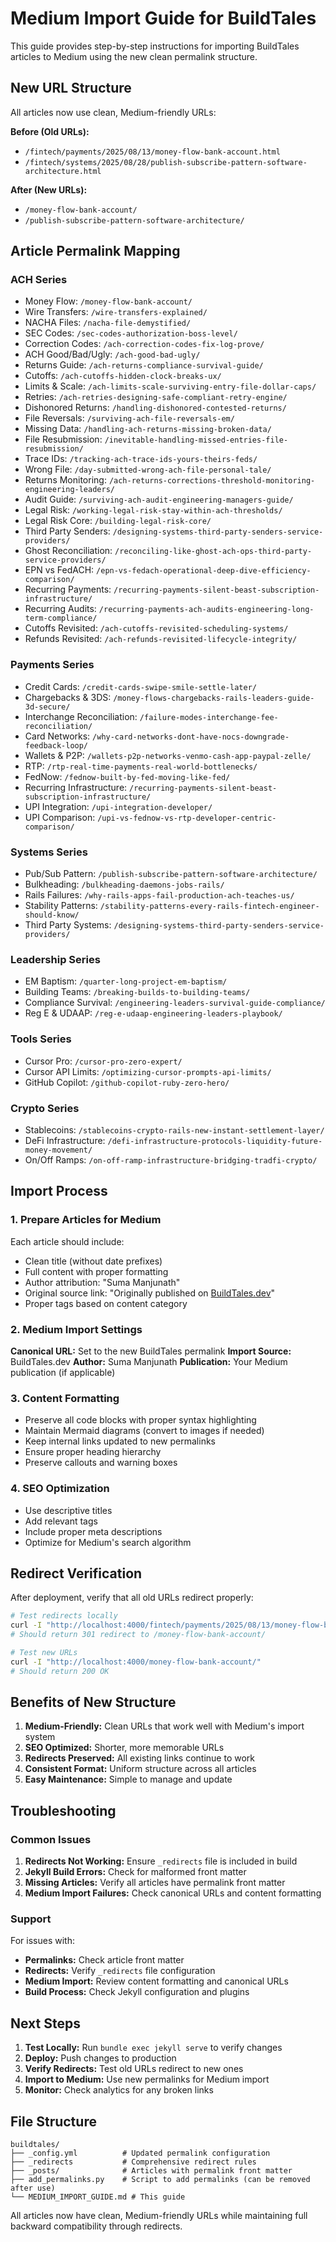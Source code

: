 # Medium Import Guide for BuildTales

This guide provides step-by-step instructions for importing BuildTales articles to Medium using the new clean permalink structure.

## New URL Structure

All articles now use clean, Medium-friendly URLs:

**Before (Old URLs):**
- `/fintech/payments/2025/08/13/money-flow-bank-account.html`
- `/fintech/systems/2025/08/28/publish-subscribe-pattern-software-architecture.html`

**After (New URLs):**
- `/money-flow-bank-account/`
- `/publish-subscribe-pattern-software-architecture/`

## Article Permalink Mapping

### ACH Series
- Money Flow: `/money-flow-bank-account/`
- Wire Transfers: `/wire-transfers-explained/`
- NACHA Files: `/nacha-file-demystified/`
- SEC Codes: `/sec-codes-authorization-boss-level/`
- Correction Codes: `/ach-correction-codes-fix-log-prove/`
- ACH Good/Bad/Ugly: `/ach-good-bad-ugly/`
- Returns Guide: `/ach-returns-compliance-survival-guide/`
- Cutoffs: `/ach-cutoffs-hidden-clock-breaks-ux/`
- Limits & Scale: `/ach-limits-scale-surviving-entry-file-dollar-caps/`
- Retries: `/ach-retries-designing-safe-compliant-retry-engine/`
- Dishonored Returns: `/handling-dishonored-contested-returns/`
- File Reversals: `/surviving-ach-file-reversals-em/`
- Missing Data: `/handling-ach-returns-missing-broken-data/`
- File Resubmission: `/inevitable-handling-missed-entries-file-resubmission/`
- Trace IDs: `/tracking-ach-trace-ids-yours-theirs-feds/`
- Wrong File: `/day-submitted-wrong-ach-file-personal-tale/`
- Returns Monitoring: `/ach-returns-corrections-threshold-monitoring-engineering-leaders/`
- Audit Guide: `/surviving-ach-audit-engineering-managers-guide/`
- Legal Risk: `/working-legal-risk-stay-within-ach-thresholds/`
- Legal Risk Core: `/building-legal-risk-core/`
- Third Party Senders: `/designing-systems-third-party-senders-service-providers/`
- Ghost Reconciliation: `/reconciling-like-ghost-ach-ops-third-party-service-providers/`
- EPN vs FedACH: `/epn-vs-fedach-operational-deep-dive-efficiency-comparison/`
- Recurring Payments: `/recurring-payments-silent-beast-subscription-infrastructure/`
- Recurring Audits: `/recurring-payments-ach-audits-engineering-long-term-compliance/`
- Cutoffs Revisited: `/ach-cutoffs-revisited-scheduling-systems/`
- Refunds Revisited: `/ach-refunds-revisited-lifecycle-integrity/`

### Payments Series
- Credit Cards: `/credit-cards-swipe-smile-settle-later/`
- Chargebacks & 3DS: `/money-flows-chargebacks-rails-leaders-guide-3d-secure/`
- Interchange Reconciliation: `/failure-modes-interchange-fee-reconciliation/`
- Card Networks: `/why-card-networks-dont-have-nocs-downgrade-feedback-loop/`
- Wallets & P2P: `/wallets-p2p-networks-venmo-cash-app-paypal-zelle/`
- RTP: `/rtp-real-time-payments-real-world-bottlenecks/`
- FedNow: `/fednow-built-by-fed-moving-like-fed/`
- Recurring Infrastructure: `/recurring-payments-silent-beast-subscription-infrastructure/`
- UPI Integration: `/upi-integration-developer/`
- UPI Comparison: `/upi-vs-fednow-vs-rtp-developer-centric-comparison/`

### Systems Series
- Pub/Sub Pattern: `/publish-subscribe-pattern-software-architecture/`
- Bulkheading: `/bulkheading-daemons-jobs-rails/`
- Rails Failures: `/why-rails-apps-fail-production-ach-teaches-us/`
- Stability Patterns: `/stability-patterns-every-rails-fintech-engineer-should-know/`
- Third Party Systems: `/designing-systems-third-party-senders-service-providers/`

### Leadership Series
- EM Baptism: `/quarter-long-project-em-baptism/`
- Building Teams: `/breaking-builds-to-building-teams/`
- Compliance Survival: `/engineering-leaders-survival-guide-compliance/`
- Reg E & UDAAP: `/reg-e-udaap-engineering-leaders-playbook/`

### Tools Series
- Cursor Pro: `/cursor-pro-zero-expert/`
- Cursor API Limits: `/optimizing-cursor-prompts-api-limits/`
- GitHub Copilot: `/github-copilot-ruby-zero-hero/`

### Crypto Series
- Stablecoins: `/stablecoins-crypto-rails-new-instant-settlement-layer/`
- DeFi Infrastructure: `/defi-infrastructure-protocols-liquidity-future-money-movement/`
- On/Off Ramps: `/on-off-ramp-infrastructure-bridging-tradfi-crypto/`

## Import Process

### 1. Prepare Articles for Medium

Each article should include:
- Clean title (without date prefixes)
- Full content with proper formatting
- Author attribution: "Suma Manjunath"
- Original source link: "Originally published on [BuildTales.dev](https://buildtales.dev/[permalink])"
- Proper tags based on content category

### 2. Medium Import Settings

**Canonical URL:** Set to the new BuildTales permalink
**Import Source:** BuildTales.dev
**Author:** Suma Manjunath
**Publication:** Your Medium publication (if applicable)

### 3. Content Formatting

- Preserve all code blocks with proper syntax highlighting
- Maintain Mermaid diagrams (convert to images if needed)
- Keep internal links updated to new permalinks
- Ensure proper heading hierarchy
- Preserve callouts and warning boxes

### 4. SEO Optimization

- Use descriptive titles
- Add relevant tags
- Include proper meta descriptions
- Optimize for Medium's search algorithm

## Redirect Verification

After deployment, verify that all old URLs redirect properly:

```bash
# Test redirects locally
curl -I "http://localhost:4000/fintech/payments/2025/08/13/money-flow-bank-account.html"
# Should return 301 redirect to /money-flow-bank-account/

# Test new URLs
curl -I "http://localhost:4000/money-flow-bank-account/"
# Should return 200 OK
```

## Benefits of New Structure

1. **Medium-Friendly:** Clean URLs that work well with Medium's import system
2. **SEO Optimized:** Shorter, more memorable URLs
3. **Redirects Preserved:** All existing links continue to work
4. **Consistent Format:** Uniform structure across all articles
5. **Easy Maintenance:** Simple to manage and update

## Troubleshooting

### Common Issues

1. **Redirects Not Working:** Ensure `_redirects` file is included in build
2. **Jekyll Build Errors:** Check for malformed front matter
3. **Missing Articles:** Verify all articles have permalink front matter
4. **Medium Import Failures:** Check canonical URLs and content formatting

### Support

For issues with:
- **Permalinks:** Check article front matter
- **Redirects:** Verify `_redirects` file configuration
- **Medium Import:** Review content formatting and canonical URLs
- **Build Process:** Check Jekyll configuration and plugins

## Next Steps

1. **Test Locally:** Run `bundle exec jekyll serve` to verify changes
2. **Deploy:** Push changes to production
3. **Verify Redirects:** Test old URLs redirect to new ones
4. **Import to Medium:** Use new permalinks for Medium import
5. **Monitor:** Check analytics for any broken links

## File Structure

```
buildtales/
├── _config.yml          # Updated permalink configuration
├── _redirects           # Comprehensive redirect rules
├── _posts/              # Articles with permalink front matter
├── add_permalinks.py    # Script to add permalinks (can be removed after use)
└── MEDIUM_IMPORT_GUIDE.md # This guide
```

All articles now have clean, Medium-friendly URLs while maintaining full backward compatibility through redirects.
